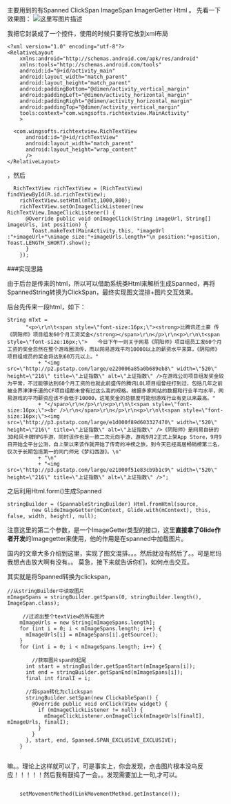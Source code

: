 

主要用到的有Spanned ClickSpan ImageSpan ImagerGetter Html 。
先看一下效果图：
![这里写图片描述](http://img.blog.csdn.net/20160927214843959)

我把它封装成了一个控件，使用的时候只要将它放到xml布局

```
<?xml version="1.0" encoding="utf-8"?>
<RelativeLayout
    xmlns:android="http://schemas.android.com/apk/res/android"
    xmlns:tools="http://schemas.android.com/tools"
    android:id="@+id/activity_main"
    android:layout_width="match_parent"
    android:layout_height="match_parent"
    android:paddingBottom="@dimen/activity_vertical_margin"
    android:paddingLeft="@dimen/activity_horizontal_margin"
    android:paddingRight="@dimen/activity_horizontal_margin"
    android:paddingTop="@dimen/activity_vertical_margin"
    tools:context="com.wingsofts.richtextview.MainActivity"
    >

  <com.wingsofts.richtextview.RichTextView
      android:id="@+id/richTextView"
      android:layout_width="match_parent"
      android:layout_height="wrap_content"
      />
</RelativeLayout>

```

，然后

```
  RichTextView richTextView = (RichTextView) findViewById(R.id.richTextView);
    richTextView.setHtml(mTxt,1000,800);
    richTextView.setOnImageClickListener(new RichTextView.ImageClickListener() {
      @Override public void onImageClick(String imageUrl, String[] imageUrls, int position) {
        Toast.makeText(MainActivity.this, "imageUrl :"+imageUrl+"\nimage size:"+imageUrls.length+"\n position:"+position, Toast.LENGTH_SHORT).show();
      }
    });
```




###实现思路

由于后台是传来的html，所以可以借助系统类Html来解析生成Spanned，再将SpannedString转换为ClickSpan，最终实现图文混排+图片交互效果。

后台先传来一段html，如下：

```
String mTxt =
      "<p>\r\n\t<span style=\"font-size:16px;\"><strong>比腾讯还土豪 传《阴阳师》项目组发60个月工资奖金</strong></span>\r\n</p>\r\n<p>\r\n\t<span style=\"font-size:16px;\">　　今日下午一则关于网易《阴阳师》项目组员工发60个月工资的奖金忽然在整个游戏圈流传，而以网易游戏平均10000以上的薪资水平来算，《阴阳师》项目组成员的奖金将达到60万元以上。"
          + "<img src=\"http://p2.pstatp.com/large/e220006a85a0b689eb8\" width=\"520\" height=\"216\" title=\"上证指数\" alt=\"上证指数\" />在游戏公司项目组发奖金较为平常，不过能够达到60个月工资的也就此前盛传的腾讯LOL项目组曾经打到过，包括几年之前被业界津津乐道的CF项目组都未曾有过这么高的规格。根据多家网站的数据和行业平均水平，网易游戏的平均薪资应该不会低于10000，这笔奖金的总额度可能创游戏行业有史以来最高。"
          + "</span>\r\n</p>\r\n<p>\r\n\t<span style=\"font-size:16px;\"><br />\r\n</span>\r\n</p>\r\n<p>\r\n\t<span style=\"font-size:16px;\"><img src=\"http://p3.pstatp.com/large/e1d000f89d603327470\" width=\"520\" height=\"216\" title=\"上证指数\" alt=\"上证指数\" />《阴阳师》是网易自研的3D和风卡牌RPG手游，同时该作也是一款二次元向手游，游戏9月2正式上架App Store，9月9日开始全平台公测，自上架以来该作就开始了传奇的冲榜之旅，到今天已经高居畅销榜第二名，仅次于长期包揽第一的同门师兄《梦幻西游》。\n"
          + "\n"
          + "<img src=\"http://p3.pstatp.com/large/e21000f51e83cb9b1c9\" width=\"520\" height=\"216\" title=\"上证指数\" alt=\"上证指数\" />";

```

之后利用Html.form()生成Spanned

```
stringBuilder = (SpannableStringBuilder) Html.fromHtml(source,
        new GlideImageGetter(mContext, Glide.with(mContext), this, false, width, height), null);

```

注意这里的第二个参数，是一个ImageGetter类型的接口，这里**直接拿了Glide作者开发**的Imagegetter来使用，他的作用是在spanned中加载图片。

国内的文章大多介绍到这里，实现了图文混排。。。然后就没有然后了。。可是尼玛我想点击放大啊有没有。。   莫急，接下来就告诉你们，如何点击交互。

其实就是将Spanned转换为clickspan，

```
//从stringBuilder中读取图片
mImageSpans = stringBuilder.getSpans(0, stringBuilder.length(), ImageSpan.class);

	 //过滤出整个textView的所有图片
    mImageUrls = new String[mImageSpans.length];
    for (int i = 0; i < mImageSpans.length; i++) {
      mImageUrls[i] = mImageSpans[i].getSource();
    }
    for (int i = 0; i < mImageSpans.length; i++) {

		//获取图片span的起尾
      int start = stringBuilder.getSpanStart(mImageSpans[i]);
      int end = stringBuilder.getSpanEnd(mImageSpans[i]);
      final int finalI = i;
      
      //将span转化为clickspan
      stringBuilder.setSpan(new ClickableSpan() {
        @Override public void onClick(View widget) {
          if (mImageClickListener != null) {
            mImageClickListener.onImageClick(mImageUrls[finalI], mImageUrls, finalI);
          }
        }
      }, start, end, Spanned.SPAN_EXCLUSIVE_EXCLUSIVE);
    }
    
```

嘛。。理论上这样就可以了，可是事实上，你会发现，点击图片根本没鸟反应！！！！！然后我有鼓捣了一会。。发现需要加上一句,才可以。
```

    setMovementMethod(LinkMovementMethod.getInstance());
    
```
